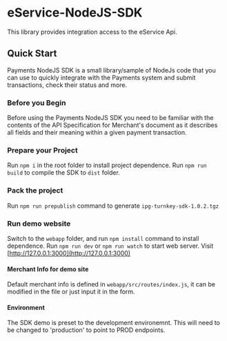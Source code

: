 # eService-NodeJS-SDK
This library provides integration access to the eService Api.

## Quick Start
Payments NodeJS SDK is a small library/sample of NodeJs code that you can use to quickly integrate with the Payments system and submit transactions, check their status and more.

### Before you Begin
Before using the Payments NodeJS SDK you need to be familiar with the contents of the API Specification for Merchant's document as it describes all fields and their meaning within a given payment transaction.

### Prepare your Project
Run `npm i` in the root folder to install project dependence. 
Run `npm run build` to compile the SDK to `dist` folder.

### Pack the project
Run `npm run prepublish` command to generate `ipg-turnkey-sdk-1.0.2.tgz` 

### Run demo website
Switch to the `webapp` folder, and run `npm install` command to install dependence.
Run `npm run dev` or `npm run watch` to start web server.
Visit [http://127.0.0.1:3000](http://127.0.0.1:3000)

#### Merchant Info for demo site
Default merchant info is defined in `webapp/src/routes/index.js`, it can be modified in the file or just input it in the form.

#### Environment
The SDK demo is preset to the development environemnt. This will need to be changed to 'production' to point to PROD endpoints.

